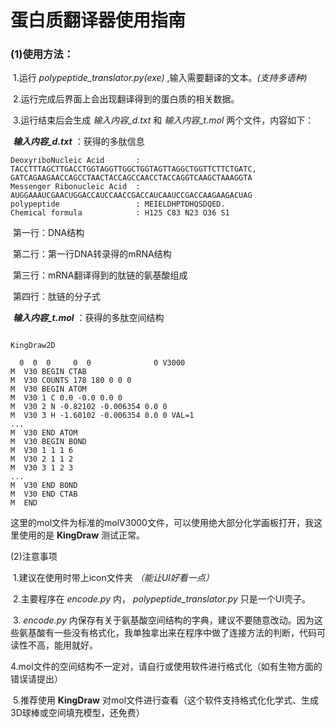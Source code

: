 # 蛋白质翻译器使用指南

### (1)使用方法：

​    1.运行 *polypeptide_translator.py(exe)* ,输入需要翻译的文本。*(支持多语种)*

​    2.运行完成后界面上会出现翻译得到的蛋白质的相关数据。

​    3.运行结束后会生成 *输入内容_d.txt* 和 *输入内容_t.mol* 两个文件，内容如下：

​		***输入内容_d.txt***  ：获得的多肽信息

```
DeoxyriboNucleic Acid       : TACCTTTAGCTTGACCTGGTAGGTTGGCTGGTAGTTAGGCTGGTTCTTCTGATC, GATCAGAAGAACCAGCCTAACTACCAGCCAACCTACCAGGTCAAGCTAAAGGTA
Messenger Ribonucleic Acid  : AUGGAAAUCGAACUGGACCAUCCAACCGACCAUCAAUCCGACCAAGAAGACUAG
polypeptide                 : MEIELDHPTDHQSDQED.
Chemical formula            : H125 C83 N23 O36 S1 
```

​		第一行：DNA结构

​		第二行：第一行DNA转录得的mRNA结构

​		第三行：mRNA翻译得到的肽链的氨基酸组成

​		第四行：肽链的分子式

​		***输入内容_t.mol***  ：获得的多肽空间结构

```
 
KingDraw2D

  0  0  0     0  0              0 V3000
M  V30 BEGIN CTAB
M  V30 COUNTS 178 180 0 0 0
M  V30 BEGIN ATOM
M  V30 1 C 0.0 -0.0 0.0 0
M  V30 2 N -0.82102 -0.006354 0.0 0
M  V30 3 H -1.60102 -0.006354 0.0 0 VAL=1
...
M  V30 END ATOM
M  V30 BEGIN BOND
M  V30 1 1 1 6
M  V30 2 1 1 2
M  V30 3 1 2 3
...
M  V30 END BOND
M  V30 END CTAB
M  END

```

​		这里的mol文件为标准的molV3000文件，可以使用绝大部分化学画板打开，我这里使用的是 **KingDraw** 测试正常。

(2)注意事项

​    1.建议在使用时带上icon文件夹 *（能让UI好看一点）*

​    2.主要程序在 *encode.py* 内， *polypeptide_translator.py* 只是一个UI壳子。

​    3. *encode.py* 内保存有关于氨基酸空间结构的字典，建议不要随意改动。因为这些氨基酸有一些没有格式化，我单独拿出来在程序中做了连接方法的判断，代码可读性不高，能用就好。

​    4.mol文件的空间结构不一定对，请自行或使用软件进行格式化（如有生物方面的错误请提出）

​    5.推荐使用 **KingDraw** 对mol文件进行查看（这个软件支持格式化化学式、生成3D球棒或空间填充模型，还免费）
